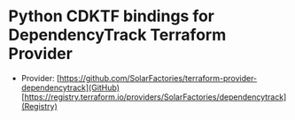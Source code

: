 # Python CDKTF bindings for DependencyTrack Terraform Provider
- Provider: [https://github.com/SolarFactories/terraform-provider-dependencytrack](GitHub) [https://registry.terraform.io/providers/SolarFactories/dependencytrack](Registry)

